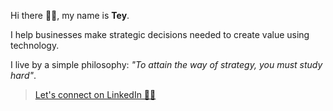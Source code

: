 Hi there 👋🏾, my name is **Tey**.

I help businesses make strategic decisions needed to create value using technology.

I live by a simple philosophy: _"To attain the way of strategy, you must study hard"_.

> [Let's connect on LinkedIn 👍🏾](https://nullthefirst.com/linkedin/)
